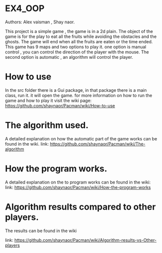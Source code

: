 # EX4_OOP

Authors: Alex vaisman , Shay naor.

This project is a simple game , the game is in a 2d plain.
The object of the game is for the play to eat all the fruits while avoiding the obstacles and the ghosts.
The game will end when all the fruits are eaten or the time ended.
This game has 9 maps and two options to play it.
one option is manual control , you can control the direction of the player with the mouse.
The second option is automatic , an algorithm will control the player.

# How to use

In the src folder there is a Gui package, in that package there is a main class, run it.
it will open the game.
for more information on how to run the game and how to play it visit the wiki page:
https://github.com/shaynaor/Pacman/wiki/How-to-use

# The algorithm used.
A detailed explanation on how the automatic part of the game works can be found in the wiki.
link: https://github.com/shaynaor/Pacman/wiki/The-algorithm

# How the program works.
A detailed explanation on the to program works can be found in the wiki:
link: https://github.com/shaynaor/Pacman/wiki/How-the-program-works

# Algorithm results compared to other players.
The results can be found in the wiki 

link: https://github.com/shaynaor/Pacman/wiki/Algorithm-results-vs-Other-players
